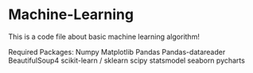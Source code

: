 # Machine-Learning

This is a code file about basic machine learning algorithm!

Required Packages:
	Numpy
	Matplotlib
	Pandas
	Pandas-datareader
	BeautifulSoup4
	scikit-learn / sklearn
	scipy
	statsmodel
	seaborn
	pycharts
